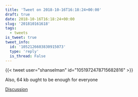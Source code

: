 ```yaml
---
title: 'Tweet on 2018-10-16T16:18:24+00:00'
draft: true
date: 2018-10-16T16:18:24+00:00
slug: '201810161618'
tags:
  - tweets
is_tweet: true
tweet_info:
  id: '1052126603830915073'
  type: 'reply'
  is_thread: False
---
```




{{< tweet user="shanselman" id="1051972478715682816" >}}

Also, 64 kb ought to be enough for everyone

[Discussion](https://x.com/sytelus/status/1052126603830915073)
